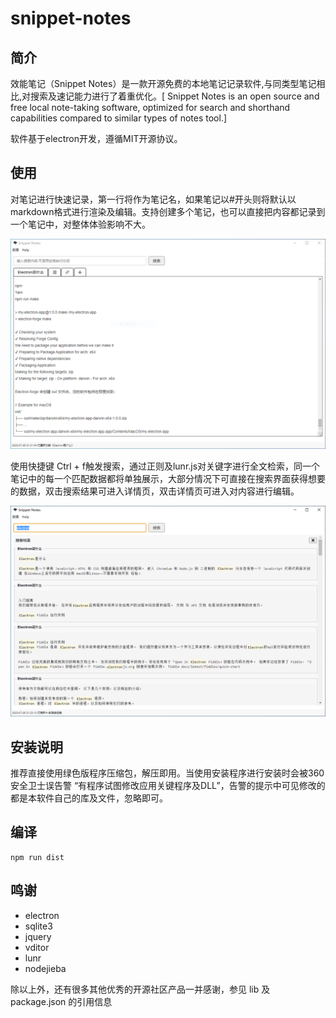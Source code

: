 # snippet-notes

## 简介

效能笔记（Snippet Notes）是一款开源免费的本地笔记记录软件,与同类型笔记相比,对搜索及速记能力进行了着重优化。[ Snippet Notes is an open source and free local note-taking software, optimized for search and shorthand capabilities compared to similar types of notes tool.]

软件基于electron开发，遵循MIT开源协议。


## 使用

对笔记进行快速记录，第一行将作为笔记名，如果笔记以#开头则将默认以markdown格式进行渲染及编辑。支持创建多个笔记，也可以直接把内容都记录到一个笔记中，对整体体验影响不大。

![edit](help/img/edit.png) 

使用快捷键 Ctrl + f触发搜索，通过正则及lunr.js对关键字进行全文检索，同一个笔记中的每一个匹配数据都将单独展示，大部分情况下可直接在搜索界面获得想要的数据，双击搜索结果可进入详情页，双击详情页可进入对内容进行编辑。

![search](help/img/search.png)  


## 安装说明

推荐直接使用绿色版程序压缩包，解压即用。当使用安装程序进行安装时会被360安全卫士误告警 “有程序试图修改应用关键程序及DLL”，告警的提示中可见修改的都是本软件自己的库及文件，忽略即可。


## 编译
```
npm run dist
```

## 鸣谢

- electron
- sqlite3
- jquery
- vditor
- lunr
- nodejieba

除以上外，还有很多其他优秀的开源社区产品一并感谢，参见 lib 及 package.json 的引用信息